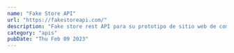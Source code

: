 ```yaml
---
name: "Fake Store API"
url: "https://fakestoreapi.com/"
description: "Fake store rest API para su prototipo de sitio web de comercio electrónico o compras"
category: "apis"
pubDate: "Thu Feb 09 2023"
---
```

